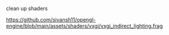 clean up shaders

https://github.com/sivansh11/opengl-engine/blob/main/assets/shaders/vxgi/vxgi_indirect_lighting.frag